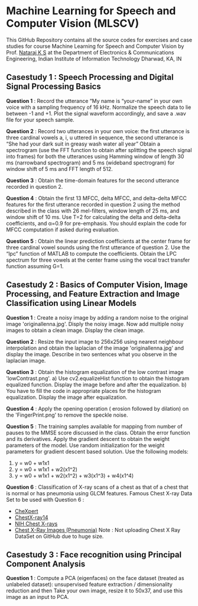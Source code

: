 # Machine Learning for Speech and Computer Vision (MLSCV)
This GitHub Repository contains all the source codes for exercises and case studies for course Machine Learning for Speech and Computer Vision by Prof. [Nataraj K S](https://github.com/natarajLilly) at the Department of Electronics & Communications Engineering, Indian Institute of Information Technology Dharwad, KA, IN


## Casestudy 1 : Speech Processing and Digital Signal Processing Basics

**Question 1** : Record the utterance “My name is “your-name” in your own voice with a sampling frequency of 16 kHz. Normalize the speech data to lie between -1 and +1. Plot the signal waveform accordingly, and save a .wav file for your speech sample.

**Question 2** : Record two utterances in your own voice: the first utterance is three cardinal vowels a, i, u uttered in sequence, the second utterance is “She had your dark suit in greasy wash water all year” Obtain a spectrogram (use the FFT function to obtain after splitting the speech signal into frames) for both the utterances using Hamming window of length 30 ms (narrowband spectrogram) and 5 ms (wideband spectrogram) for window shift of 5 ms and FFT length of 512.

**Question 3** : Obtain the time-domain features for the second utterance recorded in question 2.

**Question 4** : Obtain the first 13 MFCC, delta MFCC, and delta-delta MFCC features for the first utterance recorded in question 2 using the method described in the class with 26 mel-filters, window length of 25 ms, and window shift of 10 ms. Use T=2 for calculating the delta and delta-delta coefficients, and α=0.9 for pre-emphasis. You should explain the code for MFCC computation if asked during evaluation.

**Question 5** : Obtain the linear prediction coefficients at the center frame for three cardinal vowel sounds using the first utterance of question 2. Use the “lpc” function of MATLAB to compute the coefficients. Obtain the LPC spectrum for three vowels at the center frame using the vocal tract transfer function assuming G=1.


## Casestudy 2 : Basics of Computer Vision, Image Processing, and Feature Extraction and Image Classification using Linear Models

**Question 1** : Create a noisy image by adding a random noise to the original image 'originallenna.jpg'. Disply the noisy image. Now add multiple noisy images to obtain a clean image. Display the clean image.

**Question 2** : Resize the input image to 256x256 using nearest neighbour interpolation and obtain the laplacian of the image 'originallenna.jpg' and display the image. Describe in two sentences what you observe in the laplacian image.

**Question 3** : Obtain the histogram equalization of the low contrast image 'lowContrast.png'. 
	a) Use cv2.equalizeHist function to obtain the histogram equalized function. Display the image before and after the equalization. 
	b) You have to fill the code in appropriate places for the histogram equalization. Display the image after equalization.

**Question 4** : Apply the opening operation ( erosion followed by dilation) on the 'FingerPrint.png' to remove the speckle noise.

**Question 5** : The training samples available for mapping from number of pauses to the MMSE score discussed in the class. Obtain the error function and its derivatives. Apply the gradient descent to obtain the weight parameters of the model. Use random initialization for the weight parameters for gradient descent based solution. Use the following models:  
1. y = w0 + w1x1
2. y = w0 + w1x1 + w2(x1^2)
3. y = w0 + w1x1 + w2(x1^2) + w3(x1^3) + w4(x1^4)

**Question 6** :  Classification of X-ray scans of a chest as that of a chest that is normal or has pneumonia using GLCM features.
Famous Chest X-ray Data Set to be used with Question 6 :
* [CheXpert](https://stanfordmlgroup.github.io/competitions/chexpert/)
* [ChestX-ray14](https://paperswithcode.com/dataset/chestx-ray14)
* [NIH Chest X-rays](https://www.kaggle.com/datasets/nih-chest-xrays/data)
* [Chest X-Ray Images (Pneumonia)](https://data.mendeley.com/datasets/rscbjbr9sj/2)
Note : Not uploading Chest X Ray DataSet on GitHub due to huge size.


## Casestudy 3 : Face recognition using Principal Component Analysis

**Question 1** : Compute a PCA (eigenfaces) on the face dataset (treated as unlabeled dataset): unsupervised feature extraction / dimensionality reduction and then Take your own image, resize it to 50x37, and use this image as an input to PCA.


